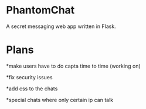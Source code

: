# PhantomChat
A secret messaging web app written in Flask.

# Plans

*make users have to do capta time to time (working on)

*fix security issues

*add css to the chats

*special chats where only certain ip can talk
